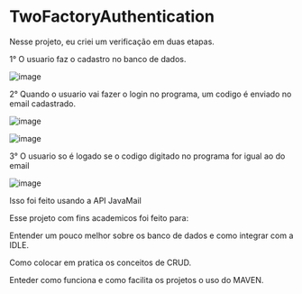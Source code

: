 # TwoFactoryAuthentication

Nesse projeto, eu criei um verificação em duas etapas.

1° O usuario faz o cadastro no banco de dados.

![image](https://user-images.githubusercontent.com/69482936/175384960-bc8748a5-43a4-469e-b1f4-765a9e36b10e.png)

2° Quando o usuario vai fazer o login no programa, um codigo é enviado no email cadastrado.

![image](https://user-images.githubusercontent.com/69482936/175385063-17e208c6-bde6-4c74-83eb-7f5921703f71.png)

![image](https://user-images.githubusercontent.com/69482936/175385102-90d7238e-c962-44da-9723-4b12f7320ac6.png)

3° O usuario so é logado se o codigo digitado no programa for igual ao do email

![image](https://user-images.githubusercontent.com/69482936/175385133-c0d1d333-d137-41d9-862d-1faaf8917213.png)

Isso foi feito usando a API JavaMail

Esse projeto com fins academicos foi feito para:

Entender um pouco melhor sobre os banco de dados e como integrar com a IDLE.

Como colocar em pratica os conceitos de CRUD.

Enteder como funciona e como facilita os projetos o uso do MAVEN.

